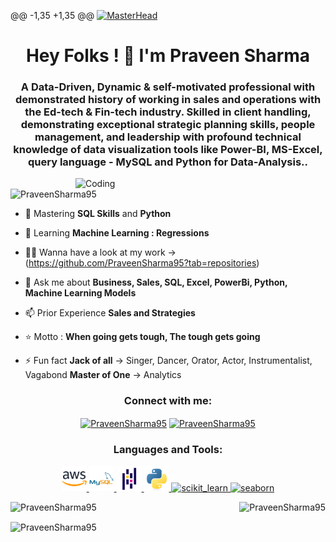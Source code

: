 @@ -1,35 +1,35 @@
[![MasterHead](https://www.omadahealth.com/hubfs/QuantifyingBehavior_Header_Animate_080818-1.gif)](https://PS.io)
<h1 align="center">Hey Folks ! 👋 I'm Praveen Sharma</h1>
<h3 align="center">A Data-Driven, Dynamic & self-motivated professional with demonstrated history of working in sales and operations with the Ed-tech & Fin-tech industry. Skilled in client handling, demonstrating exceptional strategic planning skills, people management, and leadership with profound technical knowledge of data visualization tools like Power-BI, MS-Excel, query language - MySQL and Python for Data-Analysis..</h3>
<img align="right" alt="Coding" width="400" src="https://blog.imarticus.org/wp-content/uploads/2019/05/daonline.gif">

<p align="left"> <img src="https://komarev.com/ghpvc/?username=aashish23-karn&label=Profile%20views&color=0e75b6&style=flat" alt="PraveenSharma95" /> </p>

- 🔭 Mastering **SQL Skills** and **Python**  

- 🌱 Learning **Machine Learning : Regressions**
  
- 👨‍💻 Wanna have a look at my work -> (https://github.com/PraveenSharma95?tab=repositories)
  
- 💬 Ask me about **Business, Sales, SQL, Excel, PowerBi, Python, Machine Learning Models**
  
- 📫 Prior Experience **Sales and Strategies**
  
- ⭐ Motto : **When going gets tough, The tough gets going**
  
- ⚡ Fun fact **Jack of all** -> Singer, Dancer, Orator, Actor, Instrumentalist, Vagabond
              **Master of One** -> Analytics

<h3 align="Center">Connect with me:</h3>
<p align="center">
<a href="https://www.linkedin.com/in/praveen-sharma-092985135/" target="blank"><img align="center" src="https://raw.githubusercontent.com/rahuldkjain/github-profile-readme-generator/master/src/images/icons/Social/linked-in-alt.svg" alt="PraveenSharma95" height="30" width="40" /></a>
<a href="https://www.hackerrank.com/praveen_sharma12?hr_r=1" target="blank"><img align="center" src="https://raw.githubusercontent.com/rahuldkjain/github-profile-readme-generator/master/src/images/icons/Social/hackerrank.svg" alt="PraveenSharma95" height="30" width="40" /></a>
  
<h3 align="center">Languages and Tools:</h3>
<p align="center"> <a href="https://aws.amazon.com" target="_blank" rel="noreferrer"> 
<img src="https://raw.githubusercontent.com/devicons/devicon/master/icons/amazonwebservices/amazonwebservices-original-wordmark.svg" alt="aws" width="40" height="40"/> </a> <a href="https://www.mysql.com/" target="_blank" rel="noreferrer"> 
<img src="https://raw.githubusercontent.com/devicons/devicon/master/icons/mysql/mysql-original-wordmark.svg" alt="mysql" width="40" height="40"/> </a>
<a href="https://pandas.pydata.org/" target="_blank" rel="noreferrer"> 
<img src="https://raw.githubusercontent.com/devicons/devicon/2ae2a900d2f041da66e950e4d48052658d850630/icons/pandas/pandas-original.svg" alt="pandas" width="40" height="40"/> </a> <a href="https://www.python.org" target="_blank" rel="noreferrer"> <img src="https://raw.githubusercontent.com/devicons/devicon/master/icons/python/python-original.svg" alt="python" width="40" height="40"/> </a> <a href="https://scikit-learn.org/" target="_blank" rel="noreferrer"> <img src="https://upload.wikimedia.org/wikipedia/commons/0/05/Scikit_learn_logo_small.svg" alt="scikit_learn" width="40" height="40"/> </a> <a href="https://seaborn.pydata.org/" target="_blank" rel="noreferrer"> <img src="https://seaborn.pydata.org/_images/logo-mark-lightbg.svg" alt="seaborn" width="40" height="40"/> </a> </p>



<p><img align="left" src="https://github-readme-stats.vercel.app/api/top-langs?username=PraveenSharma95&show_icons=true&locale=en&layout=compact" alt="PraveenSharma95" /></p>


<p>&nbsp;<img align="right" src="https://github-readme-stats.vercel.app/api?username=PraveenSharma95&show_icons=true&locale=en" alt="PraveenSharma95" /></p>


<p><img align="center" src="https://github-readme-streak-stats.herokuapp.com/?user=PraveenSharma95&" alt="PraveenSharma95" /></p>
